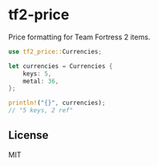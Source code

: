 # tf2-price

Price formatting for Team Fortress 2 items.

```rs
use tf2_price::Currencies;

let currencies = Currencies {
    keys: 5,
    metal: 36,
};

println!("{}", currencies);
// "5 keys, 2 ref"
```

## License

MIT